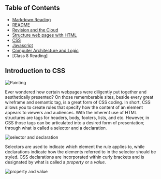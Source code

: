 ## Table of Contents

- [Markdown Reading](markdown.md)
- [README](README.md)
- [Revision and the Cloud](revisions-and-the-cloud.md)
- [Structure web pages with HTML](structurehtml.md)
- [CSS](css.md)
- [Javascript](js.md)
- [Computer Architecture and Logic](comparch.md)
- [Class 8 Reading]


## Introduction to CSS

![Painting](https://i.ytimg.com/vi/TBAgFqvSmVM/maxresdefault.jpg)

Ever wondered how certain webpages were diligently put together and aesthetically presented? On those rememberable sites, beside every great wireframe and semantic tag, is a great form of CSS coding. In short, CSS allows you to create rules that specify how the content of an element appears to viewers and audiences. With the inherent use of HTML structures are tags for headers, body, footers, lists, and etc. However, in CSS those tags can be articulated into a desired form of presentation; through what is called a selector and a declaration.

![selector and declaration](https://cdn.tutsplus.com/webdesign/authors/ian-yates/css-best-selector-declaration.png)

Selectors are used to indicate which element the rule applies to, while declarations indicate how the elements referred to in the selector should be styled. CSS declarations are incorporated within curly brackets and is designated by what is called a _property_ or a _value_.

![property and value](https://external-content.duckduckgo.com/iu/?u=https%3A%2F%2Fcssworkshop.files.wordpress.com%2F2015%2F03%2Fcss-declaration.png&f=1&nofb=1)

